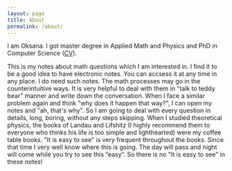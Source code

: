 ```yaml
---
layout: page
title: About
permalink: /about/
---
```


I am Oksana. I got master degree in Applied Math and Physics and PhD in Computer Science (<a href="https://oksana-the-pooh.github.io/files/cv_v3.pdf">CV</a>).

This is my notes about math questions which I am interested in. I find it to be a good idea to have electronic notes. You can accsess it at any time in any place. I do need such notes. The math processes may go in the counterintuitive ways. It is very helpful to deal with them in "talk to teddy bear" manner and write down the conversation. When I face a similar problem again and think "why does it happen that way?", I can open my notes and "ah, that's why". So I am going to deal with every question in details, long, boring, without any steps skipping. When I studied theoretical physics, the books of Landau and Lifshitz (I highly recommend them to everyone who thinks his life is too simple and lighthearted) were my coffee table books. "It is easy to see" is very frequent throughout the books. Since that time I very well know where this is going. The day will pass and night will come while you try to see this “easy”. So there is no "It is easy to see" in these notes!

